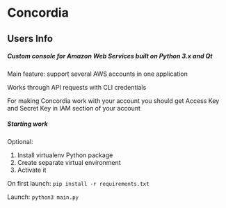 # Concordia

## Users Info
##### Custom console for Amazon Web Services built on Python 3.x and Qt
Main feature: support several AWS accounts in one application

Works through API requests with CLI credentials

For making Concordia work with your account you should get Access Key and 
Secret Key in IAM section of your account

##### Starting work
Optional: 
1. Install virtualenv Python package
2. Create separate virtual environment
3. Activate it

On first launch: ``pip install -r requirements.txt``

Launch: ``python3 main.py``
